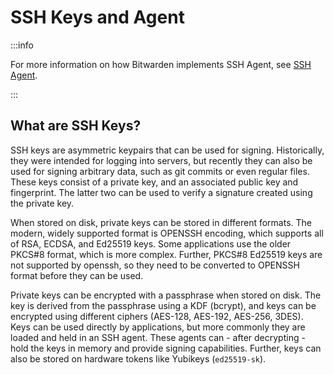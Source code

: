 # SSH Keys and Agent

:::info

For more information on how Bitwarden implements SSH Agent, see [SSH Agent](./agent).

:::

## What are SSH Keys?

SSH keys are asymmetric keypairs that can be used for signing. Historically, they were intended for logging into servers,
but recently they can also be used for signing arbitrary data, such as git commits or even regular files.
These keys consist of a private key, and an associated public key and fingerprint. The latter two can be used
to verify a signature created using the private key.

When stored on disk, private keys can be stored in different formats. The modern, widely supported format is OPENSSH encoding,
which supports all of RSA, ECDSA, and Ed25519 keys. Some applications use the older PKCS#8 format, which is more complex. Further,
PKCS#8 Ed25519 keys are not supported by openssh, so they need to be converted to OPENSSH format before they can be used.

Private keys can be encrypted with a passphrase when stored on disk. The key is derived from the passphrase using a KDF (bcrypt),
and keys can be encrypted using different ciphers (AES-128, AES-192, AES-256, 3DES). Keys can be used directly by applications,
but more commonly they are loaded and held in an SSH agent. These agents can - after decrypting - hold the keys in memory and
provide signing capabilities. Further, keys can also be stored on hardware tokens like Yubikeys (`ed25519-sk`).
